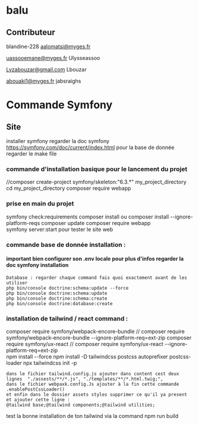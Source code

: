 # balu
## Contributeur
  blandine-228
  aalomatsi@myges.fr

   uassooemane@myges.fr
   Ulysseassoo

   Lyzabouzar@gmail.com
   Lbouzar
   
   abouaki1@myges.fr
   jabsraighs

   
# Commande Symfony
## Site 
installer symfony regarder la doc symfony
https://symfony.com/doc/current/index.html 
pour la base de donnée regarder le make file 

### commande d'installation basique pour le lancement du projet 
  //composer create-project symfony/skeleton:"6.3.*" my_project_directory
    cd my_project_directory
    composer require webapp  
### prise en main du projet  
  symfony check:requirements
  composer install ou composer install --ignore-platform-reqs
  composer update
  composer require webapp  
  symfony server:start pour tester le site web
### commande base de donnée installation :
#### important bien configurer son .env locale pour plus d'infos regarder la doc symfony installation
    Database : regarder chaque command fais quoi exactement avant de les utiliser
    php bin/console doctrine:schema:update --force 
    php bin/console doctrine:schema:update                     
    php bin/console doctrine:schema:create  
    php bin/console doctrine:database:create                
   
### installation de tailwind / react  command :
  composer require symfony/webpack-encore-bundle // composer require symfony/webpack-encore-bundle --ignore-platform-req=ext-zip
  composer require symfony/ux-react  // composer require symfony/ux-react --ignore-platform-req=ext-zip   
  npm install --force
  npm install -D tailwindcss postcss autoprefixer postcss-loader
  npx tailwindcss init -p

    dans le fichier tailwind.config.js ajouter dans content cest deux lignes  "./assests/**/*.js", "./templates/**/*.html.twig;",
    dans le fichier webpaxk.config.Js ajouter à la fin cette commande  .enablePostCssLoader()
    et enfin dans le dossier assets styles supprimer ce qu'il ya present et ajouter cette ligne :  
    @tailwind base;@tailwind components;@tailwind utilities;

 test la bonne installation de ton tailwind via la command  npm run build
